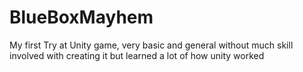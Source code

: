 # BlueBoxMayhem
My first Try at Unity game, very basic and general without much skill involved with creating it but learned a lot of how unity worked
